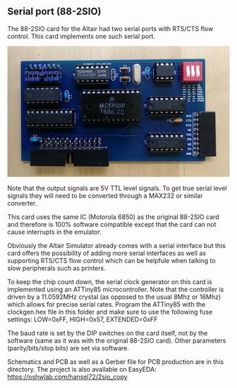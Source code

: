## Serial port (88-2SIO)

The 88-2SIO card for the Altair had two serial ports with RTS/CTS
flow control. This card implements one such serial port. 

![Serial card](serial.jpg)

Note that the output signals are 5V TTL level signals. To get true
serial level signals they will need to be converted through a MAX232
or similar converter.

This card uses the same IC (Motorola 6850) as the original 88-2SIO
card and therefore is 100% software compatible except that the card
can not cause interrupts in the emulator.

Obviously the Altair Simulator already comes with a serial interface
but this card offers the possibility of adding more serial interfaces
as well as supporting RTS/CTS flow control which can be helpfule when
talking to slow peripherals such as printers.

To keep the chip count down, the serial clock generator on this card is 
implemented using an ATTiny85 microcontroller. Note that the controller is 
driven by a 11.0592MHz crystal (as opposed to the usual 8Mhz or 16Mhz)
which allows for precise serial rates. Program the ATTiny85 with the
clockgen.hex file in this folder and make sure to use the following
fuse settings: LOW=0xFF, HIGH=0x57, EXTENDED=0xFF

The baud rate is set by the DIP switches on the card itself,
not by the software (same as it was with the original 88-2SIO card).
Other parameters (parity/bits/stop bits) are set via software.

Schematics and PCB as well as a Gerber file for PCB production are in this directory. 
The project is also available on EasyEDA: https://oshwlab.com/hansel72/2sio_copy
